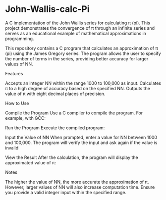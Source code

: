 # John-Wallis-calc-Pi
A C implementation of the John Wallis series for calculating π (pi). This project demonstrates the convergence of π through an infinite series and serves as an educational example of mathematical approximations in programming. 


This repository contains a C program that calculates an approximation of π (pi) using the James Gregory series. The program allows the user to specify the number of terms in the series, providing better accuracy for larger values of NN.

Features

Accepts an integer NN within the range 1000 to 100,000 as input. Calculates π to a high degree of accuracy based on the specified NN. Outputs the value of π with eight decimal places of precision.

How to Use

  Compile the Program Use a C compiler to compile the program. For example, with GCC:

  Run the Program Execute the compiled program:

  Input the Value of NN When prompted, enter a value for NN between 1000 and 100,000. The program will verify the input and ask again if the value is invalid

  View the Result After the calculation, the program will display the approximated value of π:

  Notes

  The higher the value of NN, the more accurate the approximation of π. However, larger values of NN will also increase computation time. Ensure you provide a valid integer input within the specified range.


